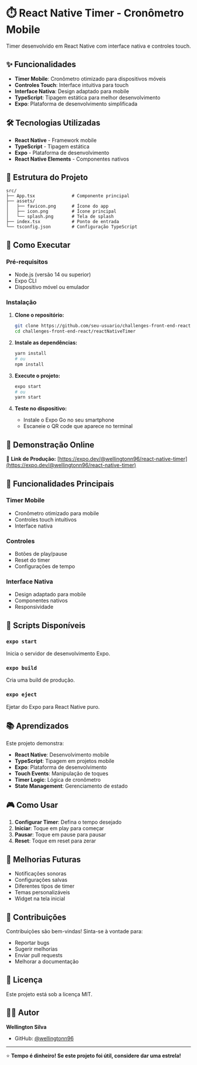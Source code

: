 # ⏱️ React Native Timer - Cronômetro Mobile

Timer desenvolvido em React Native com interface nativa e controles touch.

## ✨ Funcionalidades

- **Timer Mobile**: Cronômetro otimizado para dispositivos móveis
- **Controles Touch**: Interface intuitiva para touch
- **Interface Nativa**: Design adaptado para mobile
- **TypeScript**: Tipagem estática para melhor desenvolvimento
- **Expo**: Plataforma de desenvolvimento simplificada

## 🛠️ Tecnologias Utilizadas

- **React Native** - Framework mobile
- **TypeScript** - Tipagem estática
- **Expo** - Plataforma de desenvolvimento
- **React Native Elements** - Componentes nativos

## 📁 Estrutura do Projeto

```
src/
├── App.tsx              # Componente principal
├── assets/
│   ├── favicon.png      # Ícone do app
│   ├── icon.png         # Ícone principal
│   └── splash.png       # Tela de splash
├── index.tsx            # Ponto de entrada
└── tsconfig.json        # Configuração TypeScript
```

## 🚀 Como Executar

### Pré-requisitos

- Node.js (versão 14 ou superior)
- Expo CLI
- Dispositivo móvel ou emulador

### Instalação

1. **Clone o repositório:**
   ```bash
   git clone https://github.com/seu-usuario/challenges-front-end-react.git
   cd challenges-front-end-react/reactNativeTimer
   ```

2. **Instale as dependências:**
   ```bash
   yarn install
   # ou
   npm install
   ```

3. **Execute o projeto:**
   ```bash
   expo start
   # ou
   yarn start
   ```

4. **Teste no dispositivo:**
   - Instale o Expo Go no seu smartphone
   - Escaneie o QR code que aparece no terminal

## 📱 Demonstração Online

🔗 **Link de Produção:** [https://expo.dev/@wellingtonn96/react-native-timer](https://expo.dev/@wellingtonn96/react-native-timer)

## 🎯 Funcionalidades Principais

### Timer Mobile
- Cronômetro otimizado para mobile
- Controles touch intuitivos
- Interface nativa

### Controles
- Botões de play/pause
- Reset do timer
- Configurações de tempo

### Interface Nativa
- Design adaptado para mobile
- Componentes nativos
- Responsividade

## 🔧 Scripts Disponíveis

### `expo start`
Inicia o servidor de desenvolvimento Expo.

### `expo build`
Cria uma build de produção.

### `expo eject`
Ejetar do Expo para React Native puro.

## 📚 Aprendizados

Este projeto demonstra:
- **React Native**: Desenvolvimento mobile
- **TypeScript**: Tipagem em projetos mobile
- **Expo**: Plataforma de desenvolvimento
- **Touch Events**: Manipulação de toques
- **Timer Logic**: Lógica de cronômetro
- **State Management**: Gerenciamento de estado

## 🎮 Como Usar

1. **Configurar Timer**: Defina o tempo desejado
2. **Iniciar**: Toque em play para começar
3. **Pausar**: Toque em pause para pausar
4. **Reset**: Toque em reset para zerar

## 🔮 Melhorias Futuras

- Notificações sonoras
- Configurações salvas
- Diferentes tipos de timer
- Temas personalizáveis
- Widget na tela inicial

## 🤝 Contribuições

Contribuições são bem-vindas! Sinta-se à vontade para:

- Reportar bugs
- Sugerir melhorias
- Enviar pull requests
- Melhorar a documentação

## 📄 Licença

Este projeto está sob a licença MIT.

## 👨‍💻 Autor

**Wellington Silva**
- GitHub: [@wellingtonn96](https://github.com/wellingtonn96)

---

⭐ **Tempo é dinheiro! Se este projeto foi útil, considere dar uma estrela!** 